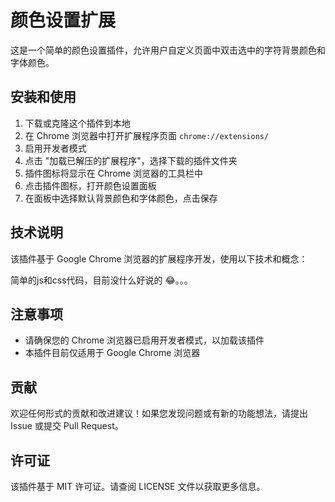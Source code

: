 # 颜色设置扩展

这是一个简单的颜色设置插件，允许用户自定义页面中双击选中的字符背景颜色和字体颜色。


## 安装和使用

1. 下载或克隆这个插件到本地
2. 在 Chrome 浏览器中打开扩展程序页面 `chrome://extensions/`
3. 启用开发者模式
4. 点击 "加载已解压的扩展程序"，选择下载的插件文件夹
5. 插件图标将显示在 Chrome 浏览器的工具栏中
6. 点击插件图标，打开颜色设置面板
7. 在面板中选择默认背景颜色和字体颜色，点击保存

## 技术说明

该插件基于 Google Chrome 浏览器的扩展程序开发，使用以下技术和概念：

简单的js和css代码，目前没什么好说的 😂。。。

## 注意事项

- 请确保您的 Chrome 浏览器已启用开发者模式，以加载该插件
- 本插件目前仅适用于 Google Chrome 浏览器

## 贡献

欢迎任何形式的贡献和改进建议！如果您发现问题或有新的功能想法，请提出 Issue 或提交 Pull Request。

## 许可证

该插件基于 MIT 许可证。请查阅 LICENSE 文件以获取更多信息。
